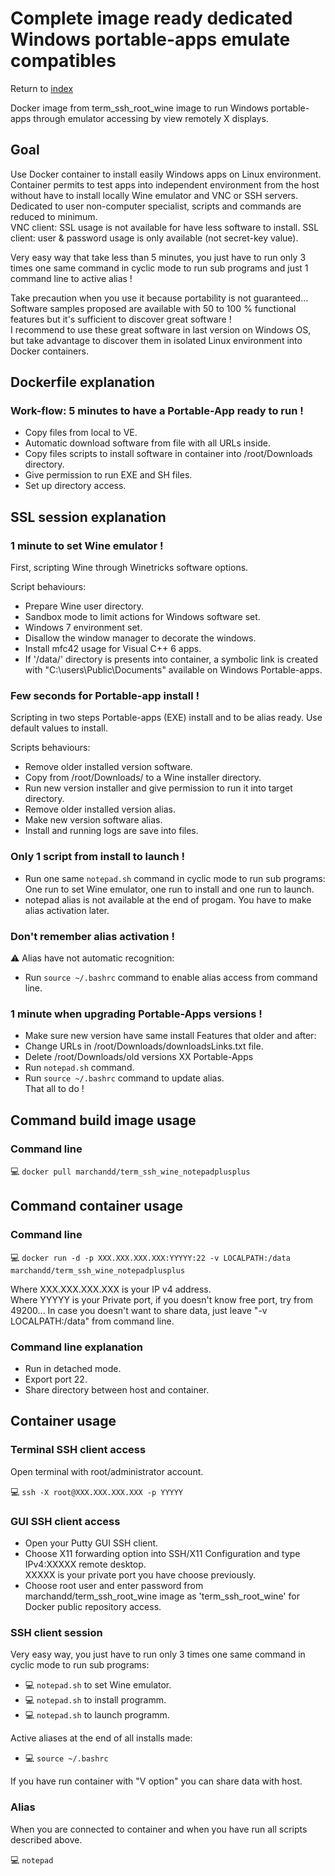 Complete image ready dedicated Windows portable-apps emulate compatibles
========================================================================

Return to [index](https://github.com/marchandd/term_ssh_wine_notepadplusplus/ "Index")

Docker image from term_ssh_root_wine image to run Windows portable-apps
through emulator accessing by view remotely X displays.

Goal
----

Use Docker container to install easily Windows apps on Linux environment.  
Container permits to test apps into independent environment from the host 
without have to install locally Wine emulator and VNC or SSH servers.  
Dedicated to user non-computer specialist, scripts and commands are reduced to minimum.  
VNC client: SSL usage is not available for have less software to install.
SSL client: user & password usage is only available (not secret-key value).

Very easy way that take less than 5 minutes, you just have to run only 3 times one same command in cyclic mode to run sub programs and just 1 command line to active alias !

Take precaution when you use it because portability is not guaranteed...  
Software samples proposed are available with 50 to 100 % functional features 
but it's sufficient to discover great software !  
I recommend to use these great software in last version on Windows OS,
but take advantage to discover them in isolated Linux environment into 
Docker containers.

Dockerfile explanation
----------------------

### Work-flow: 5 minutes to have a Portable-App ready to run !

- Copy files from local to VE.
- Automatic download software from file with all URLs inside.
- Copy files scripts to install software in container into /root/Downloads 
  directory.
- Give permission to run EXE and SH files.
- Set up directory access.

SSL session explanation
-----------------------

### 1 minute to set Wine emulator !

First, scripting Wine through Winetricks software options.

Script behaviours:
- Prepare Wine user directory.
- Sandbox mode to limit actions for Windows software set.
- Windows 7 environment set.
- Disallow the window manager to decorate the windows.
- Install mfc42 usage for Visual C++ 6 apps.
- If '/data/' directory is presents into container, a symbolic link is created with "C:\users\Public\Documents" available on Windows Portable-apps.

### Few seconds for Portable-app install !

Scripting in two steps Portable-apps (EXE) install and to be alias ready.
Use default values to install.

Scripts behaviours:
- Remove older installed version software.
- Copy from /root/Downloads/ to a Wine installer directory.
- Run new version installer and give permission to run it into target directory.
- Remove older installed version alias.
- Make new version software alias.
- Install and running logs are save into files.

### Only 1 script from install to launch !

- Run one same `notepad.sh` command in cyclic mode to run sub programs:  
One run to set Wine emulator, one run to install and one run to launch.  
- notepad alias is not available at the end of progam. You have to make alias activation later.

### Don't remember alias activation !

:warning: Alias have not automatic recognition:
- Run `source ~/.bashrc` command to enable alias access from command line.

### 1 minute when upgrading Portable-Apps versions !

- Make sure new version have same install Features that older and after: 
- Change URLs in /root/Downloads/downloadsLinks.txt file.
- Delete /root/Downloads/old versions XX Portable-Apps
- Run `notepad.sh` command.
- Run `source ~/.bashrc` command to update alias.  
That all to do !

Command build image usage
-------------------------

### Command line

:computer: `docker pull marchandd/term_ssh_wine_notepadplusplus`

Command container usage
-----------------------

### Command line

:computer: `docker run -d -p XXX.XXX.XXX.XXX:YYYYY:22 -v LOCALPATH:/data marchandd/term_ssh_wine_notepadplusplus`

Where XXX.XXX.XXX.XXX is your IP v4 address.  
Where YYYYY is your Private port, if you doesn't know free port, try from 49200...
In case you doesn't want to share data, just leave "-v LOCALPATH:/data" 
from command line.

### Command line explanation

- Run in detached mode.
- Export port 22.
- Share directory between host and container.

Container usage
---------------

### Terminal SSH client access

Open terminal with root/administrator account.

:computer: `ssh -X root@XXX.XXX.XXX.XXX -p YYYYY`

### GUI SSH client access

- Open your Putty GUI SSH client.  
- Choose X11 forwarding option into SSH/X11 Configuration and type IPv4:XXXXX remote desktop.  
  XXXXX is your private port you have choose previously.  
- Choose root user and enter password from marchandd/term_ssh_root_wine image as 'term_ssh_root_wine' for Docker public repository access.

### SSH client session

Very easy way, you just have to run only 3 times one same command in cyclic mode to run sub programs:  
- :computer: `notepad.sh` to set Wine emulator.  
- :computer: `notepad.sh` to install programm.  
- :computer: `notepad.sh` to launch programm.  

Active aliases at the end of all installs made:
- :computer: `source ~/.bashrc`

If you have run container with "V option" you can share data with host.

### Alias

When you are connected to container and when you have run all scripts described above.

:computer: `notepad`
